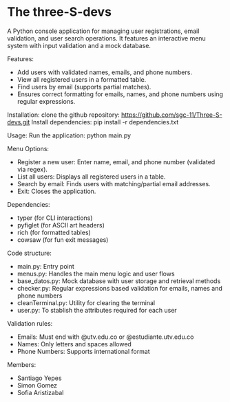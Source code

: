 # The three-S-devs 

A Python console application for managing user registrations, email validation, and user search operations. It features an interactive menu system with input validation and a mock database.

Features: 
 - Add users with validated names, emails, and phone numbers.
 - View all registered users in a formatted table.
 - Find users by email (supports partial matches).
 - Ensures correct formatting for emails, names, and phone numbers using regular expressions.


Installation: 
 clone the github repository: https://github.com/sgc-11/Three-S-devs.git
 Install dependencies: pip install -r dependencies.txt

Usage: 
 Run the application: python main.py 

Menu Options:
 - Register a new user: Enter name, email, and phone number (validated via regex).
 - List all users: Displays all registered users in a table.
 - Search by email: Finds users with matching/partial email addresses.
 - Exit: Closes the application.

Dependencies:
 - typer (for CLI interactions)
 - pyfiglet (for ASCII art headers)
 - rich (for formatted tables)
 - cowsaw (for fun exit messages)

Code structure:
 - main.py: Entry point
 - menus.py: Handles the main menu logic and user flows
 - base_datos.py: Mock database with user storage and retrieval methods
 - checker.py: Regular expressions based validation for emails, names and phone numbers
 - cleanTerminal.py: Utility for clearing the terminal
 - user.py: To stablish the attributes required for each user

Validation rules:
 - Emails: Must end with @utv.edu.co or @estudiante.utv.edu.co
 - Names: Only letters and spaces allowed
 - Phone Numbers: Supports international format 

Members:
 - Santiago Yepes
 - Simon Gomez 
 - Sofia Aristizabal


